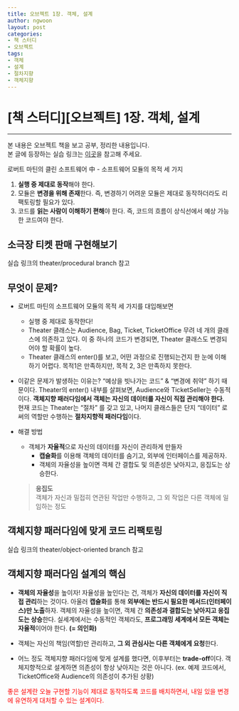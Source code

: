 ```yaml
---
title: 오브젝트 1장. 객체, 설계
author: ngwoon
layout: post
categories:
- 책 스터디
- 오브젝트
tags:
- 객체
- 설계
- 절차지향
- 객체지향
---
```


# [책 스터디][오브젝트] 1장. 객체, 설계
---

본 내용은 오브젝트 책을 보고 공부, 정리한 내용입니다.<br/>
본 글에 등장하는 실습 링크는 [이곳](https://github.com/ngwoon/objects-book-examples)을 참고해 주세요.

로버트 마틴의 클린 소프트웨어 中 - 소프트웨어 모듈의 목적 세 가지
1. **실행 중 제대로 동작**해야 한다.
2. 모듈은 **변경을 위해 존재**한다. 즉, 변경하기 어려운 모듈은 제대로 동작하더라도 리팩토링할 필요가 있다.
3. 코드를 **읽는 사람이 이해하기 편해**야 한다. 즉, 코드의 흐름이 상식선에서 예상 가능한 코드여야 한다.

## 소극장 티켓 판매 구현해보기

실습 링크의 theater/procedural branch 참고

## 무엇이 문제?

- 로버트 마틴의 소프트웨어 모듈의 목적 세 가지를 대입해보면
  - 실행 중 제대로 동작한다!
  - Theater 클래스는 Audience, Bag, Ticket, TicketOffice 무려 네 개의 클래스에 의존하고 있다.
    이 중 하나의 코드가 변경되면, Theater 클래스도 변경되어야 할 확률이 높다.
  - Theater 클래스의 enter()를 보고, 어떤 과정으로 진행되는건지 한 눈에 이해하기 어렵다.
  목적1은 만족하지만, 목적 2, 3은 만족하지 못한다.

- 이같은 문제가 발생하는 이유는? “예상을 빗나가는 코드” & “변경에 취약” 하기 때문이다.
  Theater의 enter() 내부를 살펴보면, Audience와 TicketSeller는 수동적이다.
  **객체지향 패러다임에서 객체는 자신의 데이터를 자신이 직접 관리해야 한다.**
  현재 코드는 Theater는 “절차” 를 갖고 있고, 나머지 클래스들은 단지 “데이터” 로써의 역할만 수행하는 **절차지향적 패러다임**이다.

- 해결 방법
  - 객체가 **자율적**으로 자신의 데이터를 자신이 관리하게 만들자
    - **캡슐화**를 이용해 객체의 데이터를 숨기고, 외부에 인터페이스를 제공하자.
    - 객체의 자율성을 높이면 객체 간 결합도 및 의존성은 낮아지고, 응집도는 상승한다.

  > **응집도**<br/> 
  > 객체가 자신과 밀접히 연관된 작업만 수행하고, 그 외 작업은 다른 객체에 일임하는 정도
  >

## 객체지향 패러다임에 맞게 코드 리팩토링

실습 링크의 theater/object-oriented branch 참고

## 객체지향 패러다임 설계의 핵심

- **객체의 자율성**을 높이자!
  자율성을 높인다는 건, 객체가 **자신의 데이터를 자신이 직접 관리**하는 것이다.
  아울러 **캡슐화**를 통해 **외부에는 반드시 필요한 메서드(인터페이스)만 노출**하자.
  객체의 자율성을 높이면, 객체 간 **의존성과 결합도는 낮아지고 응집도는 상승**한다.
  실세계에서는 수동적인 객체라도, **프로그래밍 세계에서 모든 객체는 자율적**이어야 한다.
  **(= 의인화)**

- 객체는 자신의 책임(역할)만 관리하고, **그 외 관심사는 다른 객체에게 요청**한다.

- 어느 정도 객체지향 패러다임에 맞게 설계를 했다면, 이후부터는 **trade-off**이다.
  객체지향적으로 설계하면 의존성이 항상 낮아지는 것은 아니다.
  (ex. 예제 코드에서, TicketOffice와 Audience의 의존성이 추가된 상황)

<span style="color:red">
  좋은 설계란 오늘 구현할 기능이 제대로 동작하도록 코드를 배치하면서, 내일 있을 변경에 유연하게 대처할 수 있는 설계이다.
</span>